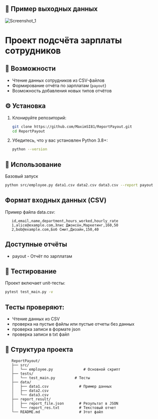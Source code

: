 ## 📝 Пример выходных данных
![Screenshot_1](https://github.com/user-attachments/assets/a7799a55-5351-4321-bf57-a1d54f74f515)
# Проект подсчёта зарплаты сотрудников

## 📌 Возможности

- Чтение данных сотрудников из CSV-файлов
- Формирование отчёта по зарплатам (`payout`)
- Возможность добавления новых типов отчётов

## ⚙️ Установка

1. Клонируйте репозиторий:
   ```bash
   git clone https://github.com/MaximSI81/ReportPayout.git
   cd ReportPayout   

2. Убедитесь, что у вас установлен Python 3.8+:

   ```bash
   python --version

## 🚀 Использование

Базовый запуск
   ```bash
   python src/employee.py data1.csv data2.csv data3.csv --report payout
   ```
## Формат входных данных (CSV)
Пример файла data.csv:

```
   id,email,name,department,hours_worked,hourly_rate
   1,alice@example.com,Элис Джонсон,Маркетинг,160,50
   2,bob@example.com,Боб Смит,Дизайн,150,40
```
## Доступные отчёты
 - payout -	Отчёт по зарплатам

## 🧪 Тестирование

Проект включает unit-тесты:
   ```bash
   pytest test_main.py -v
   ```

## Тесты проверяют:
 - Чтение данных из CSV
 - проверка на пустые файлы или пустые отчеты без данных
 - проверка записи в формате json
 - проверка записи в txt файл

## 📂 Структура проекта
```
   ReportPayout/
   ├── src/
   │   └── employee.py              # Основной скрипт
   ├── tests/
   │   └── test_main.py         # Тесты
   ├── data/
   │   ├── data1.csv              # Пример данных
   │   ├── data2.csv
   │   └── data3.csv
   ├── report_result/
   │   ├── report_file.json       # Результат в JSON
   │   └── report_res.txt         # Текстовый отчет
   └── README.md                  # Этот файл





   


